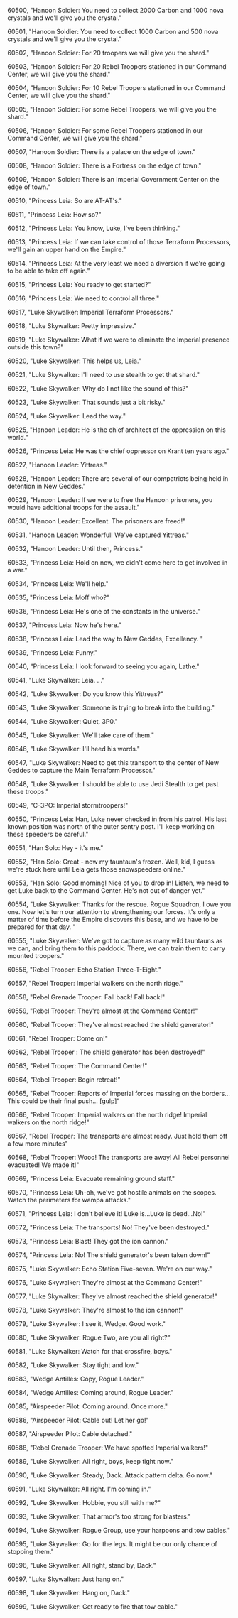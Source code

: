 ﻿60500, "Hanoon Soldier: You need to collect 2000 Carbon and 1000 nova crystals and we'll give you the crystal."

60501, "Hanoon Soldier: You need to collect 1000 Carbon and 500 nova crystals and we'll give you the crystal."

60502, "Hanoon Soldier: For 20 troopers we will give you the shard."

60503, "Hanoon Soldier: For 20 Rebel Troopers stationed in our Command Center, we will give you the shard."

60504, "Hanoon Soldier: For 10 Rebel Troopers stationed in our Command Center, we will give you the shard."

60505, "Hanoon Soldier: For some Rebel Troopers, we will give you the shard."

60506, "Hanoon Soldier: For some Rebel Troopers stationed in our Command Center, we will give you the shard."

60507, "Hanoon Soldier: There is a palace on the edge of town."

60508, "Hanoon Soldier: There is a Fortress on the edge of town."

60509, "Hanoon Soldier: There is an Imperial Government Center on the edge of town."

60510, "Princess Leia: So are AT-AT's."

60511, "Princess Leia: How so?"

60512, "Princess Leia: You know, Luke, I've been thinking."

60513, "Princess Leia: If we can take control of those Terraform Processors, we'll gain an upper hand on the Empire."

60514, "Princess Leia: At the very least we need a diversion if we're going to be able to take off again."

60515, "Princess Leia: You ready to get started?"

60516, "Princess Leia: We need to control all three."

60517, "Luke Skywalker: Imperial Terraform Processors."

60518, "Luke Skywalker: Pretty impressive."

60519, "Luke Skywalker: What if we were to eliminate the Imperial presence outside this town?"

60520, "Luke Skywalker: This helps us, Leia."

60521, "Luke Skywalker: I'll need to use stealth to get that shard."

60522, "Luke Skywalker: Why do I not like the sound of this?"

60523, "Luke Skywalker: That sounds just a bit risky."

60524, "Luke Skywalker: Lead the way."

60525, "Hanoon Leader: He is the chief architect of the oppression on this world."

60526, "Princess Leia: He was the chief oppressor on Krant ten years ago."

60527, "Hanoon Leader: Yittreas."

60528, "Hanoon Leader: There are several of our compatriots being held in detention in New Geddes."

60529, "Hanoon Leader: If we were to free the Hanoon prisoners, you would have additional troops for the assault."

60530, "Hanoon Leader: Excellent.  The prisoners are freed!"

60531, "Hanoon Leader: Wonderful!  We've captured Yittreas."

60532, "Hanoon Leader: Until then, Princess."

60533, "Princess Leia: Hold on now, we didn't come here to get involved in a war."

60534, "Princess Leia: We'll help."

60535, "Princess Leia: Moff who?"

60536, "Princess Leia: He's one of the constants in the universe."

60537, "Princess Leia: Now he's here."

60538, "Princess Leia: Lead the way to New Geddes, Excellency. "

60539, "Princess Leia: Funny."

60540, "Princess Leia: I look forward to seeing you again, Lathe."

60541, "Luke Skywalker: Leia. . ."

60542, "Luke Skywalker: Do you know this Yittreas?"

60543, "Luke Skywalker: Someone is trying to break into the building."

60544, "Luke Skywalker: Quiet, 3P0."

60545, "Luke Skywalker: We'll take care of them."

60546, "Luke Skywalker: I'll heed his words."

60547, "Luke Skywalker: Need to get this transport to the center of New Geddes to capture the Main Terraform Processor."

60548, "Luke Skywalker: I should be able to use Jedi Stealth to get past these troops."

60549, "C-3PO: Imperial stormtroopers!"

60550, "Princess Leia: Han, Luke never checked in from his patrol.  His last known position was north of the outer sentry post.  I'll keep working on these speeders be careful."

60551, "Han Solo: Hey - it's me."

60552, "Han Solo: Great - now my tauntaun's frozen.  Well, kid, I guess we're stuck here until Leia gets those snowspeeders online."

60553, "Han Solo: Good morning!  Nice of you to drop in!  Listen, we need to get Luke back to the Command Center.  He's not out of danger yet."

60554, "Luke Skywalker: Thanks for the rescue.  Rogue Squadron, I owe you one. Now let's turn our attention to strengthening our forces.  It's only a matter of time before the Empire discovers this base, and we have to be prepared for that day.  "

60555, "Luke Skywalker: We've got to capture as many wild tauntauns as we can, and bring them to this paddock.  There, we can train them to carry mounted troopers."

60556, "Rebel Trooper: Echo Station Three-T-Eight."

60557, "Rebel Trooper: Imperial walkers on the north ridge."

60558, "Rebel Grenade Trooper: Fall back!  Fall back!"

60559, "Rebel Trooper: They're almost at the Command Center!"

60560, "Rebel Trooper: They've almost reached the shield generator!"

60561, "Rebel Trooper: Come on!"

60562, "Rebel Trooper : The shield generator has been destroyed!"

60563, "Rebel Trooper: The Command Center!"

60564, "Rebel Trooper: Begin retreat!"

60565, "Rebel Trooper: Reports of Imperial forces massing on the borders... This could be their final push...  [gulp]"

60566, "Rebel Trooper: Imperial walkers on the north ridge!  Imperial walkers on the north ridge!"

60567, "Rebel Trooper: The transports are almost ready.  Just hold them off a few more minutes"

60568, "Rebel Trooper: Wooo!  The transports are away!  All Rebel personnel evacuated!  We made it!"

60569, "Princess Leia: Evacuate remaining ground staff."

60570, "Princess Leia: Uh-oh, we've got hostile animals on the scopes.  Watch the perimeters for wampa attacks."

60571, "Princess Leia: I don't believe it!  Luke is...Luke is dead...No!"

60572, "Princess Leia: The transports!  No!  They've been destroyed."

60573, "Princess Leia: Blast!  They got the ion cannon."

60574, "Princess Leia: No!  The shield generator's been taken down!"

60575, "Luke Skywalker: Echo Station Five-seven.  We're on our way."

60576, "Luke Skywalker: They're almost at the Command Center!"

60577, "Luke Skywalker: They've almost reached the shield generator!"

60578, "Luke Skywalker: They're almost to the ion cannon!"

60579, "Luke Skywalker: I see it, Wedge.  Good work."

60580, "Luke Skywalker: Rogue Two, are you all right?"

60581, "Luke Skywalker: Watch for that crossfire, boys."

60582, "Luke Skywalker: Stay tight and low."

60583, "Wedge Antilles: Copy, Rogue Leader."

60584, "Wedge Antilles: Coming around, Rogue Leader."

60585, "Airspeeder Pilot: Coming around.  Once more."

60586, "Airspeeder Pilot: Cable out!  Let her go!"

60587, "Airspeeder Pilot: Cable detached."

60588, "Rebel Grenade Trooper: We have spotted Imperial walkers!"

60589, "Luke Skywalker: All right, boys, keep tight now."

60590, "Luke Skywalker: Steady, Dack.  Attack pattern delta.  Go now."

60591, "Luke Skywalker: All right.  I'm coming in."

60592, "Luke Skywalker: Hobbie, you still with me?"

60593, "Luke Skywalker: That armor's too strong for blasters."

60594, "Luke Skywalker: Rogue Group, use your harpoons and tow cables."

60595, "Luke Skywalker: Go for the legs.  It might be our only chance of stopping them."

60596, "Luke Skywalker: All right, stand by, Dack."

60597, "Luke Skywalker: Just hang on."

60598, "Luke Skywalker: Hang on, Dack."

60599, "Luke Skywalker: Get ready to fire that tow cable."

